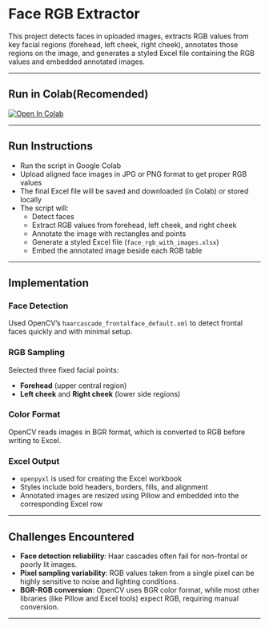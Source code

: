 # Face RGB Extractor

This project detects faces in uploaded images, extracts RGB values from key facial regions (forehead, left cheek, right cheek), annotates those regions on the image, and generates a styled Excel file containing the RGB values and embedded annotated images.

---

## Run in Colab(Recomended)

[![Open In Colab](https://colab.research.google.com/assets/colab-badge.svg)](https://colab.research.google.com/github/samarth-9900/Face-RGB-Extractor/blob/main/face_rgb_extractor.ipynb)

---

## Run Instructions

- Run the script in Google Colab
- Upload aligned face images in JPG or PNG format to get proper RGB values
- The final Excel file will be saved and downloaded (in Colab) or stored locally
- The script will:
  - Detect faces  
  - Extract RGB values from forehead, left cheek, and right cheek  
  - Annotate the image with rectangles and points  
  - Generate a styled Excel file (`face_rgb_with_images.xlsx`)  
  - Embed the annotated image beside each RGB table

---

## Implementation

### Face Detection
Used OpenCV’s `haarcascade_frontalface_default.xml` to detect frontal faces quickly and with minimal setup.

### RGB Sampling
Selected three fixed facial points:
- **Forehead** (upper central region)
- **Left cheek** and **Right cheek** (lower side regions)

### Color Format
OpenCV reads images in BGR format, which is converted to RGB before writing to Excel.

### Excel Output
- `openpyxl` is used for creating the Excel workbook
- Styles include bold headers, borders, fills, and alignment
- Annotated images are resized using Pillow and embedded into the corresponding Excel row

---

## Challenges Encountered

- **Face detection reliability**: Haar cascades often fail for non-frontal or poorly lit images.
- **Pixel sampling variability**: RGB values taken from a single pixel can be highly sensitive to noise and lighting conditions.
- **BGR-RGB conversion**: OpenCV uses BGR color format, while most other libraries (like Pillow and Excel tools) expect RGB, requiring manual conversion.

---


